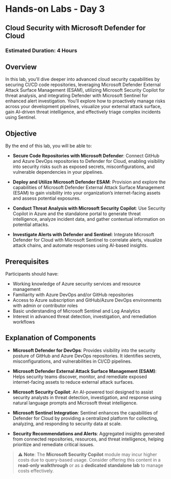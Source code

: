 # Hands-on Labs - Day 3

## Cloud Security with Microsoft Defender for Cloud

### Estimated Duration: 4 Hours

## Overview

In this lab, you'll dive deeper into advanced cloud security capabilities by securing CI/CD code repositories, leveraging Microsoft Defender External Attack Surface Management (ESAM), utilizing Microsoft Security Copilot for threat analysis, and integrating Defender with Microsoft Sentinel for enhanced alert investigation. You’ll explore how to proactively manage risks across your development pipelines, visualize your external attack surface, gain AI-driven threat intelligence, and effectively triage complex incidents using Sentinel.

## Objective

By the end of this lab, you will be able to:

* **Secure Code Repositories with Microsoft Defender**: Connect GitHub and Azure DevOps repositories to Defender for Cloud, enabling visibility into security risks such as exposed secrets, misconfigurations, and vulnerable dependencies in your pipelines.

* **Deploy and Utilize Microsoft Defender ESAM**: Provision and explore the capabilities of Microsoft Defender External Attack Surface Management (ESAM) to gain visibility into your organization’s internet-facing assets and assess potential exposures.

* **Conduct Threat Analysis with Microsoft Security Copilot**: Use Security Copilot in Azure and the standalone portal to generate threat intelligence, analyze incident data, and gather contextual information on potential attacks.

* **Investigate Alerts with Defender and Sentinel**: Integrate Microsoft Defender for Cloud with Microsoft Sentinel to correlate alerts, visualize attack chains, and automate responses using AI-based insights.

## Prerequisites

Participants should have:

* Working knowledge of Azure security services and resource management
* Familiarity with Azure DevOps and/or GitHub repositories
* Access to Azure subscription and GitHub/Azure DevOps environments with admin or contributor roles
* Basic understanding of Microsoft Sentinel and Log Analytics
* Interest in advanced threat detection, investigation, and remediation workflows


## Explanation of Components

* **Microsoft Defender for DevOps**: Provides visibility into the security posture of GitHub and Azure DevOps repositories. It identifies secrets, misconfigurations, and vulnerabilities in CI/CD pipelines.

* **Microsoft Defender External Attack Surface Management (ESAM)**: Helps security teams discover, monitor, and remediate exposed internet-facing assets to reduce external attack surfaces.

* **Microsoft Security Copilot**: An AI-powered tool designed to assist security analysts in threat detection, investigation, and response using natural language prompts and Microsoft threat intelligence.

* **Microsoft Sentinel Integration**: Sentinel enhances the capabilities of Defender for Cloud by providing a centralized platform for collecting, analyzing, and responding to security data at scale.

* **Security Recommendations and Alerts**: Aggregated insights generated from connected repositories, resources, and threat intelligence, helping prioritize and remediate critical issues.


> ⚠️ **Note**: The **Microsoft Security Copilot** module may incur higher costs due to query-based usage. Consider offering this content in a **read-only walkthrough** or as a **dedicated standalone lab** to manage costs effectively.
